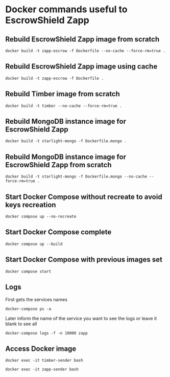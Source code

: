 # Docker commands useful to EscrowShield Zapp

## Rebuild EscrowShield Zapp image from scratch

```shell
docker build -t zapp-escrow -f Dockerfile --no-cache --force-rm=true . 
```

## Rebuild EscrowShield Zapp image using cache

```shell
docker build -t zapp-escrow -f Dockerfile . 
```

## Rebuild Timber image from scratch

```shell
docker build -t timber --no-cache --force-rm=true . 
```

## Rebuild MongoDB instance image for EscrowShield Zapp

```shell
docker build -t starlight-mongo -f Dockerfile.mongo .
```

## Rebuild MongoDB instance image for EscrowShield Zapp from scratch

```shell
docker build -t starlight-mongo -f Dockerfile.mongo --no-cache --force-rm=true . 
```

## Start Docker Compose without recreate to avoid keys recreation

```shell
docker compose up --no-recreate
```

## Start Docker Compose complete

```shell
docker compose up --build
```

## Start Docker Compose with previous images set

```shell
docker compose start
```

## Logs

First gets the services names

```shell
docker-compose ps -a
```

Later inform the name of the service you want to see the logs or leave it blank to see all

```shell
docker-compose logs -f -n 10000 zapp 
```


## Access Docker image

```shell
docker exec -it timber-sender bash
```

```shell
docker exec -it zapp-sender bash
```
